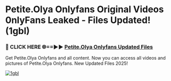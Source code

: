 # Petite.Olya Onlyfans Original Videos 0nlyFans Leaked - Files Updated! (1gbl)

<h3>🔴 CLICK HERE 🌐==►► <a href="https://tinyurl.com/2m67pmp6" rel="nofollow">Petite.Olya Onlyfans Updated Files</a></h3>

Get Petite.Olya Onlyfans and all content. Now you can access all videos and pictures of Petite.Olya Onlyfans. New Updated Files 2025!

[![1gbl](https://i.imgur.com/H4QAA4z.gif)](https://tinyurl.com/2m67pmp6)